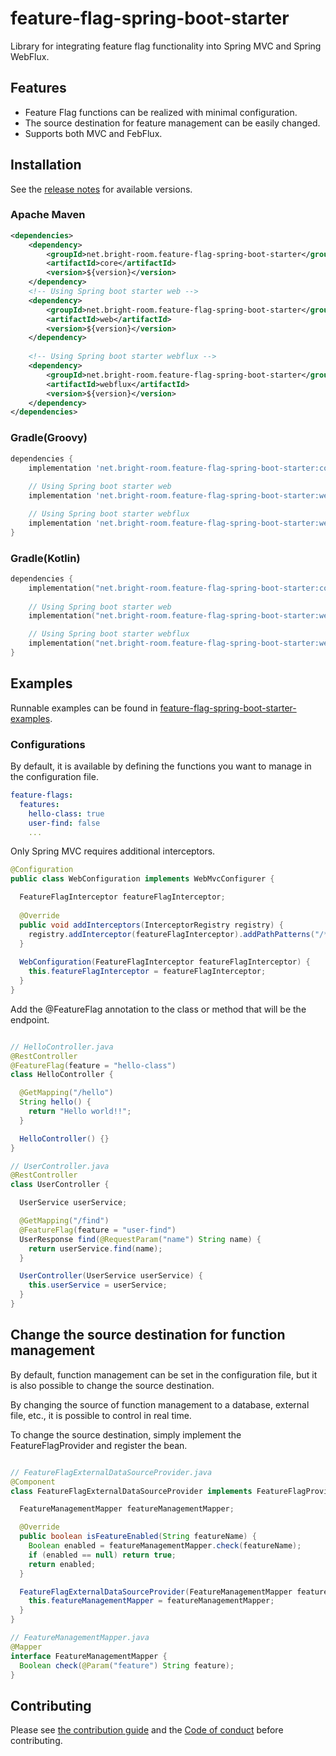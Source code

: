 # feature-flag-spring-boot-starter

Library for integrating feature flag functionality into Spring MVC and Spring WebFlux.

## Features

- Feature Flag functions can be realized with minimal configuration.
- The source destination for feature management can be easily changed.
- Supports both MVC and FebFlux.

## Installation

See the [release notes](https://github.com/bright-room/feature-flag-spring-boot-starter/releases) for available versions.

### Apache Maven

```xml
<dependencies>
    <dependency>
        <groupId>net.bright-room.feature-flag-spring-boot-starter</groupId>
        <artifactId>core</artifactId>
        <version>${version}</version>
    </dependency>
    <!-- Using Spring boot starter web -->
    <dependency>
        <groupId>net.bright-room.feature-flag-spring-boot-starter</groupId>
        <artifactId>web</artifactId>
        <version>${version}</version>
    </dependency>
    
    <!-- Using Spring boot starter webflux -->
    <dependency>
        <groupId>net.bright-room.feature-flag-spring-boot-starter</groupId>
        <artifactId>webflux</artifactId>
        <version>${version}</version>
    </dependency>
</dependencies>
```

### Gradle(Groovy)
```groovy
dependencies {
    implementation 'net.bright-room.feature-flag-spring-boot-starter:core:${version}'
    
    // Using Spring boot starter web
    implementation 'net.bright-room.feature-flag-spring-boot-starter:web:${version}'

    // Using Spring boot starter webflux
    implementation 'net.bright-room.feature-flag-spring-boot-starter:webflux:${version}'
}
```

### Gradle(Kotlin)
```kotlin
dependencies {
    implementation("net.bright-room.feature-flag-spring-boot-starter:core:${version}")
    
    // Using Spring boot starter web
    implementation("net.bright-room.feature-flag-spring-boot-starter:web:${version}")

    // Using Spring boot starter webflux
    implementation("net.bright-room.feature-flag-spring-boot-starter:webflux:${version}")
}
```

## Examples

Runnable examples can be found in [feature-flag-spring-boot-starter-examples](https://github.com/bright-room/feature-flag-spring-boot-starter-examples).

### Configurations

By default, it is available by defining the functions you want to manage in the configuration file.

```yaml
feature-flags:
  features:
    hello-class: true
    user-find: false
    ...
```

Only Spring MVC requires additional interceptors.

```java
@Configuration
public class WebConfiguration implements WebMvcConfigurer {

  FeatureFlagInterceptor featureFlagInterceptor;
  
  @Override
  public void addInterceptors(InterceptorRegistry registry) {
    registry.addInterceptor(featureFlagInterceptor).addPathPatterns("/**");
  }
  
  WebConfiguration(FeatureFlagInterceptor featureFlagInterceptor) {
    this.featureFlagInterceptor = featureFlagInterceptor;
  }
}
```

Add the @FeatureFlag annotation to the class or method that will be the endpoint.

```java

// HelloController.java
@RestController
@FeatureFlag(feature = "hello-class")
class HelloController {

  @GetMapping("/hello")
  String hello() {
    return "Hello world!!";
  }

  HelloController() {}
}

// UserController.java
@RestController
class UserController {

  UserService userService;

  @GetMapping("/find")
  @FeatureFlag(feature = "user-find")
  UserResponse find(@RequestParam("name") String name) {
    return userService.find(name);
  }

  UserController(UserService userService) {
    this.userService = userService;
  }
}
```

## Change the source destination for function management

By default, function management can be set in the configuration file, but it is also possible to change the source destination.

By changing the source of function management to a database, external file, etc., it is possible to control in real time.

To change the source destination, simply implement the FeatureFlagProvider and register the bean.

```java

// FeatureFlagExternalDataSourceProvider.java
@Component
class FeatureFlagExternalDataSourceProvider implements FeatureFlagProvider {

  FeatureManagementMapper featureManagementMapper;

  @Override
  public boolean isFeatureEnabled(String featureName) {
    Boolean enabled = featureManagementMapper.check(featureName);
    if (enabled == null) return true;
    return enabled;
  }

  FeatureFlagExternalDataSourceProvider(FeatureManagementMapper featureManagementMapper) {
    this.featureManagementMapper = featureManagementMapper;
  }
}

// FeatureManagementMapper.java
@Mapper
interface FeatureManagementMapper {
  Boolean check(@Param("feature") String feature);
}
```

## Contributing

Please see [the contribution guide](.github/CONTRIBUTING.md) and the [Code of conduct](.github/CODE_OF_CONDUCT.md) before contributing.